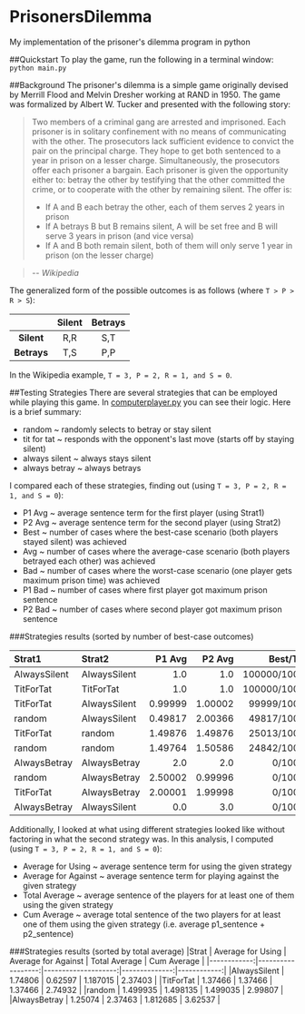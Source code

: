 # PrisonersDilemma
My implementation of the prisoner's dilemma program in python

##Quickstart
To play the game, run the following in a terminal window: <code>python main.py</code>

##Background
The prisoner's dilemma is a simple game originally devised by Merrill Flood and Melvin Dresher working at RAND in 1950.  The game was formalized by Albert W. Tucker and presented with the following story:
>Two members of a criminal gang are arrested and imprisoned. Each prisoner is in solitary confinement with no means of communicating with the other. The prosecutors lack sufficient evidence to convict the pair on the principal charge. They hope to get both sentenced to a year in prison on a lesser charge. Simultaneously, the prosecutors offer each prisoner a bargain. Each prisoner is given the opportunity either to: betray the other by testifying that the other committed the crime, or to cooperate with the other by remaining silent. The offer is:
>* If A and B each betray the other, each of them serves 2 years in prison
>* If A betrays B but B remains silent, A will be set free and B will serve 3 years in prison (and vice versa)
>* If A and B both remain silent, both of them will only serve 1 year in prison (on the lesser charge)

> -- <cite>Wikipedia</cite>

The generalized form of the possible outcomes is as follows (where `T > P > R > S`):

|           | Silent  | Betrays |
|:---------:|:-------:|:-------:|
|**Silent** |  R,R    |   S,T   |
|**Betrays**|  T,S    |   P,P   |

In the Wikipedia example, `T = 3, P = 2, R = 1, and S = 0`.

##Testing Strategies
There are several strategies that can be employed while playing this game.  In [computerplayer.py](computerplayer.py) you can see their logic.  Here is a brief summary:
* random ~ randomly selects to betray or stay silent
* tit for tat ~ responds with the opponent's last move (starts off by staying silent)
* always silent ~ always stays silent
* always betray ~ always betrays

I compared each of these strategies, finding out (using `T = 3, P = 2, R = 1, and S = 0`):
* P1 Avg ~ average sentence term for the first player (using Strat1)
* P2 Avg ~ average sentence term for the second player (using Strat2)
* Best ~ number of cases where the best-case scenario (both players stayed silent) was achieved
* Avg ~ number of cases where the average-case scenario (both players betrayed each other) was achieved
* Bad ~ number of cases where the worst-case scenario (one player gets maximum prison time) was achieved
* P1 Bad ~ number of cases where first player got maximum prison sentence
* P2 Bad ~ number of cases where second player got maximum prison sentence

###Strategies results (sorted by number of best-case outcomes) 

|Strat1       | Strat2       | P1 Avg  | P2 Avg  | Best/Trials   | Avg/Trials    | Bad/Trials    | P1 Bad/Trials | P2 Bad/Trials |
|:------------|:-------------|--------:|--------:|--------------:|--------------:|--------------:|--------------:|--------------:|
|AlwaysSilent | AlwaysSilent | 1.0     | 1.0     | 100000/100000 | 0/100000      | 0/100000      | 0/100000      | 0/100000      |
|TitForTat    | TitForTat    | 1.0     | 1.0     | 100000/100000 | 0/100000      | 0/100000      | 0/100000      | 0/100000      |
|TitForTat    | AlwaysSilent | 0.99999 | 1.00002 | 99999/100000  | 0/100000      | 1/100000      | 0/100000      | 1/100000      |
|random       | AlwaysSilent | 0.49817 | 2.00366 | 49817/100000  | 0/100000      | 50183/100000  | 0/100000      | 50183/100000  |
|TitForTat    | random       | 1.49876 | 1.49876 | 25013/100000  | 24765/100000  | 50222/100000  | 25111/100000  | 25111/100000  |
|random       | random       | 1.49764 | 1.50586 | 24842/100000  | 25192/100000  | 49966/100000  | 24846/100000  | 25120/100000  |
|AlwaysBetray | AlwaysBetray | 2.0     | 2.0     | 0/100000      | 100000/100000 | 0/100000      | 0/100000      | 0/100000      |
|random       | AlwaysBetray | 2.50002 | 0.99996 | 0/100000      | 49998/100000  | 50002/100000  | 50002/100000  | 0/100000      |
|TitForTat    | AlwaysBetray | 2.00001 | 1.99998 | 0/100000      | 99999/100000  | 1/100000      | 1/100000      | 0/100000      |
|AlwaysBetray | AlwaysSilent | 0.0     | 3.0     | 0/100000      | 0/100000      | 100000/100000 | 0/100000      | 100000/100000 |

Additionally, I looked at what using different strategies looked like without factoring in what the second strategy was.  In this analysis, I computed (using `T = 3, P = 2, R = 1, and S = 0`):
* Average for Using ~ average sentence term for using the given strategy
* Average for Against ~ average sentence term for playing against the given strategy
* Total Average ~ average sentence of the players for at least one of them using the given strategy
* Cum Average ~ average total sentence of the two players for at least one of them using the given strategy (i.e. average p1_sentence + p2_sentence)

###Strategies results (sorted by total average)
|Strat        | Average for Using | Average for Against | Total Average | Cum Average |
|------------:|------------------:|--------------------:|--------------:|------------:|
|AlwaysSilent | 1.74806           | 0.62597             | 1.187015      | 2.37403     |
|TitForTat    | 1.37466           | 1.37466             | 1.37466       | 2.74932     |
|random       | 1.499935          | 1.498135            | 1.499035      | 2.99807     |
|AlwaysBetray | 1.25074           | 2.37463             | 1.812685      | 3.62537     |
